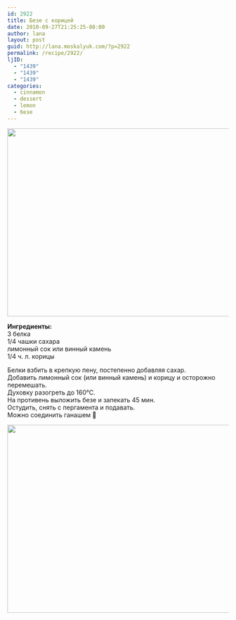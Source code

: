 ```yaml
---
id: 2922
title: Безе с корицей
date: 2010-09-27T21:25:25-08:00
author: lana
layout: post
guid: http://lana.moskalyuk.com/?p=2922
permalink: /recipe/2922/
ljID:
  - "1439"
  - "1439"
  - "1439"
categories:
  - cinnamon
  - dessert
  - lemon
  - безе
---
```

<img loading="lazy" class="alignnone" title="beze" src="http://farm5.static.flickr.com/4088/5031744717_10a6dfde35_z.jpg" alt="" width="640" height="427" />

**Ингредиенты:**  
3 белка  
1/4 чашки сахара  
лимонный сок или винный камень  
1/4 ч. л. корицы

Белки взбить в крепкую пену, постепенно добавляя сахар.  
Добавить лимонный сок (или винный камень) и корицу и осторожно перемешать.  
Духовку разогреть до 160°С.  
На противень выложить безе и запекать 45 мин.  
Остудить, снять с пергамента и подавать.  
Можно соединить ганашем 🙂

<img loading="lazy" class="alignnone" title="beze" src="http://farm5.static.flickr.com/4083/5032365412_292e82cc7f_z.jpg" alt="" width="640" height="427" />